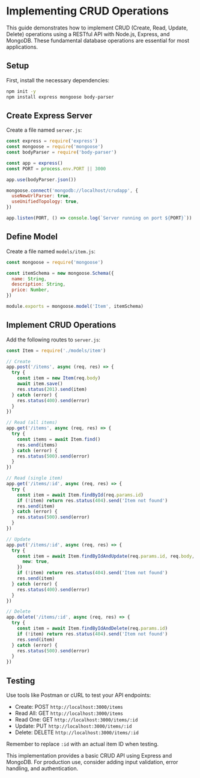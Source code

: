 # Implementing CRUD Operations #

This guide demonstrates how to implement CRUD (Create, Read, Update, Delete) operations using a RESTful API with Node.js, Express, and MongoDB. These fundamental database operations are essential for most applications.

## Setup #

First, install the necessary dependencies:

```bash
npm init -y
npm install express mongoose body-parser
```

## Create Express Server #

Create a file named `server.js`:

```javascript
const express = require('express')
const mongoose = require('mongoose')
const bodyParser = require('body-parser')

const app = express()
const PORT = process.env.PORT || 3000

app.use(bodyParser.json())

mongoose.connect('mongodb://localhost/crudapp', {
  useNewUrlParser: true,
  useUnifiedTopology: true,
})

app.listen(PORT, () => console.log(`Server running on port ${PORT}`))
```

## Define Model #

Create a file named `models/item.js`:

```javascript
const mongoose = require('mongoose')

const itemSchema = new mongoose.Schema({
  name: String,
  description: String,
  price: Number,
})

module.exports = mongoose.model('Item', itemSchema)
```

## Implement CRUD Operations #

Add the following routes to `server.js`:

```javascript
const Item = require('./models/item')

// Create
app.post('/items', async (req, res) => {
  try {
    const item = new Item(req.body)
    await item.save()
    res.status(201).send(item)
  } catch (error) {
    res.status(400).send(error)
  }
})

// Read (all items)
app.get('/items', async (req, res) => {
  try {
    const items = await Item.find()
    res.send(items)
  } catch (error) {
    res.status(500).send(error)
  }
})

// Read (single item)
app.get('/items/:id', async (req, res) => {
  try {
    const item = await Item.findById(req.params.id)
    if (!item) return res.status(404).send('Item not found')
    res.send(item)
  } catch (error) {
    res.status(500).send(error)
  }
})

// Update
app.put('/items/:id', async (req, res) => {
  try {
    const item = await Item.findByIdAndUpdate(req.params.id, req.body, {
      new: true,
    })
    if (!item) return res.status(404).send('Item not found')
    res.send(item)
  } catch (error) {
    res.status(400).send(error)
  }
})

// Delete
app.delete('/items/:id', async (req, res) => {
  try {
    const item = await Item.findByIdAndDelete(req.params.id)
    if (!item) return res.status(404).send('Item not found')
    res.send(item)
  } catch (error) {
    res.status(500).send(error)
  }
})
```

## Testing #

Use tools like Postman or cURL to test your API endpoints:

- Create: POST `http://localhost:3000/items`
- Read All: GET `http://localhost:3000/items`
- Read One: GET `http://localhost:3000/items/:id`
- Update: PUT `http://localhost:3000/items/:id`
- Delete: DELETE `http://localhost:3000/items/:id`

Remember to replace `:id` with an actual item ID when testing.

This implementation provides a basic CRUD API using Express and MongoDB. For production use, consider adding input validation, error handling, and authentication.

